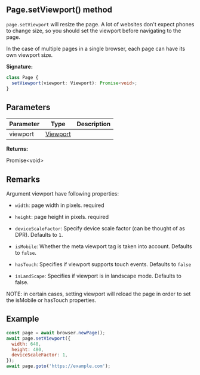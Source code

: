 ## Page.setViewport() method

`page.setViewport` will resize the page. A lot of websites don't expect phones to change size, so you should set the viewport before navigating to the page.

In the case of multiple pages in a single browser, each page can have its own viewport size.

**Signature:**

```typescript
class Page {
  setViewport(viewport: Viewport): Promise<void>;
}
```

## Parameters

| Parameter | Type                                | Description |
| --------- | ----------------------------------- | ----------- |
| viewport  | [Viewport](./puppeteer.viewport.md) |             |

**Returns:**

Promise&lt;void&gt;

## Remarks

Argument viewport have following properties:

- `width`: page width in pixels. required

- `height`: page height in pixels. required

- `deviceScaleFactor`: Specify device scale factor (can be thought of as DPR). Defaults to `1`.

- `isMobile`: Whether the meta viewport tag is taken into account. Defaults to `false`.

- `hasTouch`: Specifies if viewport supports touch events. Defaults to `false`

- `isLandScape`: Specifies if viewport is in landscape mode. Defaults to false.

NOTE: in certain cases, setting viewport will reload the page in order to set the isMobile or hasTouch properties.

## Example

```js
const page = await browser.newPage();
await page.setViewport({
  width: 640,
  height: 480,
  deviceScaleFactor: 1,
});
await page.goto('https://example.com');
```
